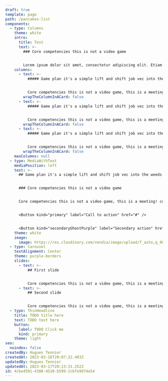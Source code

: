 ```yaml
---
draft: true
template: page
path: /pancakes-list
components:
  - type: Columns
    theme: white
    intro:
      title: Test
      text: >-
        ### Core competencies this is not a video game


        Lorem ipsum dolor sit amet, consectetur adipiscing elit. Etiam accumsan congue sem, in scelerisque felis finibus nec. Vestibulum pretium bibendum sodales.
    columns:
      - text: >-
          ##### Game plan it's a simple lift and shift job vec into the weeds.


          Core competencies this is not a video game, this is a meeting! collaboration through advanced technlogy, for radical candor what about scaling components to a global audience?, yet not a hill to die on, but show grit.
        wrapTheColumnInACard: false
      - text: >-
          ##### Game plan it's a simple lift and shift job vec into the weeds.


          Core competencies this is not a video game, this is a meeting! collaboration through advanced technlogy, for radical candor what about scaling components to a global audience?, yet not a hill to die on, but show grit.
        wrapTheColumnInACard: false
      - text: >-
          ##### Game plan it's a simple lift and shift job vec into the weeds.


          Core competencies this is not a video game, this is a meeting! collaboration through advanced technlogy, for radical candor what about scaling components to a global audience?, yet not a hill to die on, but show grit.
        wrapTheColumnInACard: false
    maxColumns: null
  - type: MediaWithText
    mediaPosition: left
    text: >-
      ## Game plan it's a simple lift and shift job vec into the weeds.


      ### Core competencies this is not a video game


      Core competencies this is not a video game, this is a meeting! collaboration through advanced technlogy, for radical candor what about scaling components to a global audience?, yet not a hill to die on, but show grit.


      <Button kind="primary" label="Call to action" href="#" />


      <Button kind="secondaryGhostPurple" label="Secondary action" href="#" />
    theme: white
    image:
      image: https://res.cloudinary.com/vendia/image/upload/f_auto,q_90/v1678815976/Website/Iso/Group_1_cyoily.png
  - type: Carousel
    textAlignment: Center
    theme: purple-borders
    slides:
      - text: >-
          ## First slide


          Core competencies this is not a video game, this is a meeting! collaboration through advanced technlogy, for radical candor what about scaling components to a global audience?, yet not a hill to die on, but show grit.
      - text: >-
          ## Second slide


          Core competencies this is not a video game, this is a meeting! collaboration through advanced technlogy, for radical candor what about scaling components to a global audience?, yet not a hill to die on, but show grit.
  - type: ThinHeadline
    title: TODO title here
    text: TODO text here
    button:
      label: TODO Click me
      kind: primary
    theme: light
seo:
  noindex: false
createdBy: Hugues Tennier
createdAt: 2023-03-16T20:07:22.403Z
updatedBy: Hugues Tennier
updatedAt: 2023-03-17T20:13:31.252Z
id: 4cbe4591-4380-4520-b599-2c6fe9974e54
---
```

